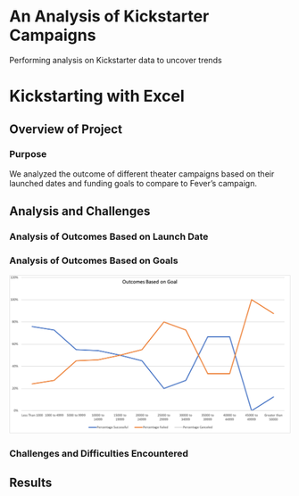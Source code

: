 # An Analysis of Kickstarter Campaigns
Performing analysis on Kickstarter data to uncover trends
# Kickstarting with Excel

## Overview of Project

### Purpose 
We analyzed the outcome of different theater campaigns based on their launched dates and funding goals to compare to Fever’s campaign. 

## Analysis and Challenges

### Analysis of Outcomes Based on Launch Date

### Analysis of Outcomes Based on Goals
![Outcomes_vs_Goals](https://github.com/cbalmaceda/kickstarter-analysis/blob/main/Resources/Outcomes_vs_Goals.png)

### Challenges and Difficulties Encountered

## Results
